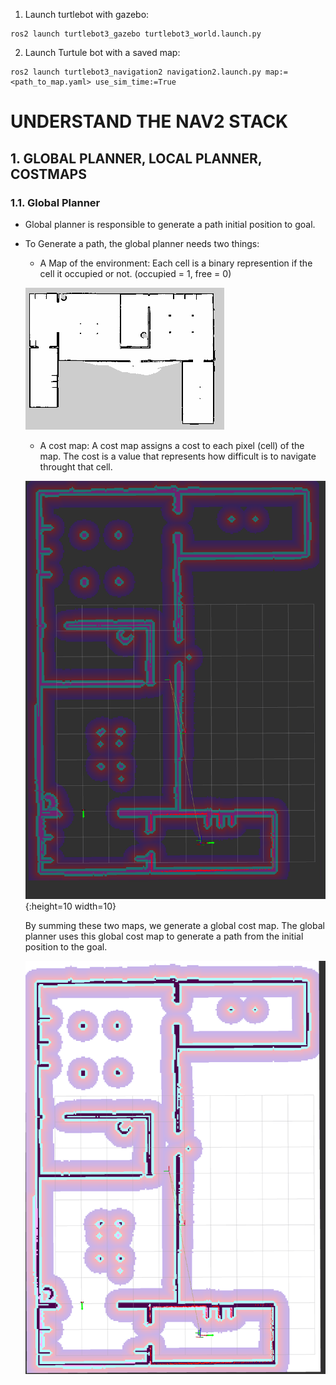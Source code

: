 1. Launch turtlebot with gazebo:
```
ros2 launch turtlebot3_gazebo turtlebot3_world.launch.py
```

2. Launch Turtule bot with a saved map:
```
ros2 launch turtlebot3_navigation2 navigation2.launch.py map:=<path_to_map.yaml> use_sim_time:=True
```

# UNDERSTAND THE NAV2 STACK
## 1. GLOBAL PLANNER, LOCAL PLANNER, COSTMAPS
### 1.1. Global Planner
- Global planner is responsible to generate a path initial position to goal.
- To Generate a path, the global planner needs two things:
    - A Map of the environment: Each cell is a binary represention if the cell it occupied or not. (occupied = 1, free = 0)
     
     ![environment map](../assets/images/Nav2/my_map.png)

    - A cost map:
        A cost map assigns a cost to each pixel (cell) of the map. The cost is a value that represents how difficult is to navigate throught that cell.

    ![cost map](../assets/images/Nav2/cost_map.png){:height=10 width=10}

    By summing these two maps, we generate a global cost map. The global planner uses this global cost map to generate a path from the initial position to the goal.

    ![global cost map](../assets/images/Nav2/global_cost_map.png)

